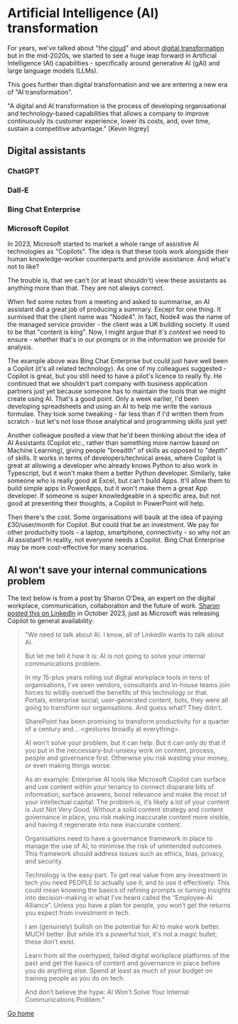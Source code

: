 # Artificial Intelligence (AI) transformation
For years, we've talked about "the [cloud][1]" and about [digital transformation][2] but in the mid-2020s, we started to see a huge leap forward in Artificial Intelligence (AI) capabilities - specifically around generative AI (gAI) and large language models (LLMs).

This goes further than digital transformation and we are entering a new era of "AI transformation".

"A digital and Al transformation is the process of developing organisational and technology-based capabilities that allows a company to improve continuously its customer experience, lower its costs, and, over time, sustain a competitive advantage." [Kevin Ingrey]


## Digital assistants

### ChatGPT

### Dall-E

### Bing Chat Enterprise

### Microsoft Copilot
In 2023, Microsoft started to market a whole range of assistive AI technologies as "Copilots". The idea is that these tools work alongside their human knowledge-worker counterparts and provide assistance. And what's not to like?

The trouble is, that we can't (or at least shouldn't) view these assistants as anything more than that. They are not always correct.

When fed some notes from a meeting and asked to summarise, an AI assistant did a great job of producing a summary. Except for one thing. It surmised that the client name was "Node4". In fact, Node4 was the name of the managed service provider - the client was a UK building society. It used to be that "content is king". Now, I might argue that it's _context_ we need to ensure - whether that's in our prompts or in the information we provide for analysis.

The example above was Bing Chat Enterprise but could just have well been a Copilot (it's all related technology). As one of my colleagues suggested - Copilot is great, but you still need to have a pilot's licence to really fly. He continued that we shouldn't part company with business application partners just yet because someone has to maintain the tools that we might create using AI. That's a good point. Only a week earlier, I'd been developing spreadsheets and using an AI to help me write the various formulae. They took some tweaking - far less than if I'd written them from scratch - but let's not lose those analytical and programming skills just yet!

Another colleague posited a view that he'd been thinking about the idea of AI Assistants (Copilot etc., rather than something more narrow based on Machine Learning), giving people "breadth" of skills as opposed to "depth" of skills. It works in terms of developers/technical areas, where Copilot is great at allowing a developer who already knows Python to also work in Typescript, but it won't make them a better Python developer. Similarly, take someone who is really good at Excel, but can't build Apps. It'll allow them to build simple apps in PowerApps, but it won't make them a great App developer. If someone is super knowledgeable in a specific area, but not good at presenting their thoughts, a Copilot in PowerPoint will help.

Then there's the cost. Some organisations will baulk at the idea of paying £30/user/month for Copilot. But could that be an investment. We pay for other productvity tools - a laptop, smartphone, connectivity - so why not an AI assistant? In reality, not everyone needs a Copilot. Bing Chat Enterprise may be more cost-effective for many scenarios.  

## AI won't save your internal communications problem

The text below is from a post by Sharon O'Dea, an expert on the digital workplace, communication, collaboration and the future of work. [Sharon posted this on LinkedIn][3] in October 2023, just as Microsoft was releasing Copilot to general availability:

> "We need to talk about AI. I know, all of LinkedIn wants to talk about AI.
>
> But let me tell it how it is: AI is not going to solve your internal communications problem.
>
> In my 15-plus years rolling out digital workplace tools in tens of organisations, I’ve seen vendors, consultants and in-house teams join forces to wildly oversell the benefits of this technology or that. Portals, enterprise social, user-generated content, bots, they were all going to transform our organisations. And guess what? They didn’t.
>
> SharePoint has been promising to transform productivity for a quarter of a century and… \<gestures broadly at everything\>.
>
> AI won't solve your problem, but it can help. But it can only do that if you put in the neccessary-but-unsexy work on content, process, people and governance first. Otherwise you risk wasting your money, or even making things worse.
>
> As an example: Enterprise AI tools like Microsoft Copilot can surface and use content within your tenancy to connect disparate bits of information, surface answers, boost relevance and make the most of your intellectual capital. The problem is, it’s likely a lot of your content is Just Not Very Good. Without a solid content strategy and content governance in place, you risk making inaccurate content more visible, and having it regenerate into new inaccurate content.
>
> Organisations need to have a governance framework in place to manage the use of AI, to minimise the risk of unintended outcomes. This framework should address issues such as ethics, bias, privacy, and security.
>
> Technology is the easy part. To get real value from any investment in tech you need PEOPLE to actually use it, and to use it effectively. This could mean knowing the basics of refining prompts or turning insights into decision-making in what I’ve heard called the “Employee-AI Alliance”. Unless you have a plan for people, you won’t get the returns you expect from investment in tech.
>
> I am (genuinely) bullish on the potential for AI to make work better. MUCH better. But while it’s a powerful tool, it's not a magic bullet; these don’t exist.
>
> Learn from all the overhyped, failed digital workplace platforms of the past and get the basics of content and governance in place before you do anything else. Spend at least as much of your budget on training people as you do on tech.
>
> And don’t believe the hype: AI Won't Solve Your Internal Communications Problem."

[Go home](README.md)

[1]: <cloud-tx.md>
[2]: <digital-tx.md>
[3]: <https://www.linkedin.com/posts/sharonodea_ai-communications-futureofwork-activity-7115645506768224257-sKVH/>
